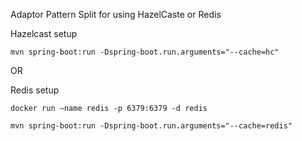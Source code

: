 Adaptor Pattern Split for using HazelCaste or Redis



Hazelcast setup

`mvn spring-boot:run -Dspring-boot.run.arguments="--cache=hc"`


OR 


Redis setup

`docker run –name redis -p 6379:6379 -d redis`

`mvn spring-boot:run -Dspring-boot.run.arguments="--cache=redis"`
